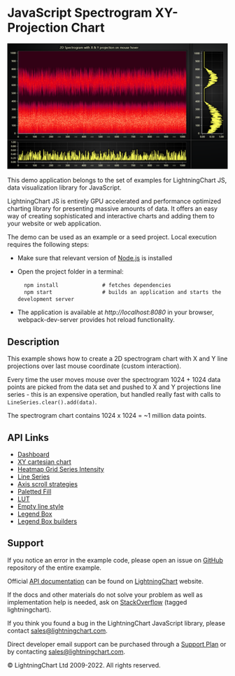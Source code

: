 # JavaScript Spectrogram XY-Projection Chart

![JavaScript Spectrogram XY-Projection Chart](spectrogramProjection-darkGold.png)

This demo application belongs to the set of examples for LightningChart JS, data visualization library for JavaScript.

LightningChart JS is entirely GPU accelerated and performance optimized charting library for presenting massive amounts of data. It offers an easy way of creating sophisticated and interactive charts and adding them to your website or web application.

The demo can be used as an example or a seed project. Local execution requires the following steps:

-   Make sure that relevant version of [Node.js](https://nodejs.org/en/download/) is installed
-   Open the project folder in a terminal:

          npm install              # fetches dependencies
          npm start                # builds an application and starts the development server

-   The application is available at _http://localhost:8080_ in your browser, webpack-dev-server provides hot reload functionality.


## Description

This example shows how to create a 2D spectrogram chart with X and Y line projections over last mouse coordinate (custom interaction).

Every time the user moves mouse over the spectrogram 1024 + 1024 data points are picked from the data set and pushed to X and Y projections line series - this is an expensive operation, but handled really fast with calls to `LineSeries.clear().add(data)`.

The spectrogram chart contains 1024 x 1024 = ~1 million data points.


## API Links

* [Dashboard]
* [XY cartesian chart]
* [Heatmap Grid Series Intensity]
* [Line Series]
* [Axis scroll strategies]
* [Paletted Fill]
* [LUT]
* [Empty line style]
* [Legend Box]
* [Legend Box builders]


## Support

If you notice an error in the example code, please open an issue on [GitHub][0] repository of the entire example.

Official [API documentation][1] can be found on [LightningChart][2] website.

If the docs and other materials do not solve your problem as well as implementation help is needed, ask on [StackOverflow][3] (tagged lightningchart).

If you think you found a bug in the LightningChart JavaScript library, please contact sales@lightningchart.com.

Direct developer email support can be purchased through a [Support Plan][4] or by contacting sales@lightningchart.com.

[0]: https://github.com/Arction/
[1]: https://lightningchart.com/lightningchart-js-api-documentation/
[2]: https://lightningchart.com
[3]: https://stackoverflow.com/questions/tagged/lightningchart
[4]: https://lightningchart.com/support-services/

© LightningChart Ltd 2009-2022. All rights reserved.


[Dashboard]: https://lightningchart.com/js-charts/api-documentation/v6.1.0/classes/Dashboard.html
[XY cartesian chart]: https://lightningchart.com/js-charts/api-documentation/v6.1.0/classes/ChartXY.html
[Heatmap Grid Series Intensity]: https://lightningchart.com/js-charts/api-documentation/v6.1.0/classes/HeatmapGridSeriesIntensityValues.html
[Line Series]: https://lightningchart.com/js-charts/api-documentation/v6.1.0/classes/LineSeries.html
[Axis scroll strategies]: https://lightningchart.com/js-charts/api-documentation/v6.1.0/variables/AxisScrollStrategies.html
[Paletted Fill]: https://lightningchart.com/js-charts/api-documentation/v6.1.0/classes/PalettedFill.html
[LUT]: https://lightningchart.com/js-charts/api-documentation/v6.1.0/classes/LUT.html
[Empty line style]: https://lightningchart.com/js-charts/api-documentation/v6.1.0/variables/emptyLine.html
[Legend Box]: https://lightningchart.com/js-charts/api-documentation/v6.1.0/classes/Chart.html#addLegendBox
[Legend Box builders]: https://lightningchart.com/js-charts/api-documentation/v6.1.0/variables/LegendBoxBuilders.html

